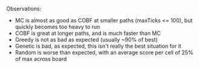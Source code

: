 Observations:

- MC is almost as good as COBF at smaller paths (maxTicks <= 100), but quickly becomes too heavy to run
- COBF is great at longer paths, and is much faster than MC
- Greedy is not as bad as expected (usually ~90% of best)
- Genetic is bad, as expected, this isn't really the best situation for it
- Random is worse than expected, with an average score per cell of 25% of max across board